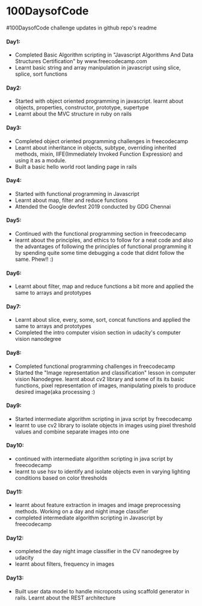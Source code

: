 # 100DaysofCode
#100DaysofCode challenge updates in github repo's readme
<h4>Day1:</h4>
<ul>
  <li>Completed Basic Algorithm scripting in "Javascript Algorithms And Data Structures Certification" by www.freecodecamp.com</li>
  <li>Learnt basic string and array manipulation in javascript using slice, splice, sort functions</li>
</ul>  
<h4>Day2:</h4>
<ul>
  <li>Started with object oriented programming in javascript. learnt about objects, properties, constructor, prototype, supertype</li>
  <li>Learnt about the MVC structure in ruby on rails</li>
</ul>
<h4>Day3:</h4>
<ul>
  <li>Completed object oriented programming challenges in freecodecamp</li>
  <li>Learnt about inheritance in objects, subtype, overriding inherited methods, mixin, IIFE(Immediately Invoked Function Expression) and using it as a module.</li>
  <li>Built a basic hello world root landing page in rails</li>
</ul>
<h4>Day4:</h4>
<ul>
  <li>Started with functional programming in Javascript</li>
  <li>Learnt about map, filter and reduce functions</li>
  <li>Attended the Google devfest 2019 conducted by GDG Chennai</li>
</ul>
<h4>Day5:</h4>
<ul>
  <li>Continued with the functional programming section in freecodecamp</li>
  <li>learnt about the principles, and ethics to follow for a neat code and also the advantages of following the principles of functional programming it by spending quite some time debugging a code that didnt follow the same. Phew!! :)</li>
</ul>
<h4>Day6:</h4>
<ul>
  <li>Learnt about filter, map and reduce functions a bit more and applied the same to arrays and prototypes</li>
</ul>
<h4>Day7:</h4>
<ul>
  <li>Learnt about slice, every, some, sort, concat functions and applied the same to arrays and prototypes</li>
  <li>Completed the intro computer vision section in udacity's computer vision nanodegree</li> 
</ul>
<h4>Day8:</h4>
<ul>
  <li>Completed functional programming challenges in freecodecamp</li>
  <li>Started the "Image representation and classification" lesson in computer vision Nanodegree. learnt about cv2 library and some of its its basic functions, pixel representation of images, manipulating pixels to produce desired image(aka processing :)</li>
</ul>
<h4>Day9:</h4>
<ul>
  <li>Started intermediate algorithm scripting in java script by freecodecamp</li>
  <li>learnt to use cv2 library to isolate objects in images using pixel threshold values and combine separate images into one</li>
</ul>
<h4>Day10:</h4>
<ul>
  <li>continued with intermediate algorithm scripting in java script by freecodecamp</li>
  <li>learnt to use hsv to identify and isolate objects even in varying lighting conditions based on color thresholds </li>
</ul>
<h4>Day11:</h4>
<ul>
  <li>learnt about feature extraction in images and image preprocessing methods. Working on a day and night image classifier</li>
  <li>completed intermediate algorithm scripting in Javascript by freecodecamp</li>
</ul>
<h4>Day12:</h4>
<ul>
  <li>completed the day night image classifier in the CV nanodegree by udacity</li>
  <li>learnt about filters, frequency in images</li>
</ul>
<h4>Day13:</h4>
<ul>
  <li>Built user data model to handle microposts using scaffold generator in rails. Learnt about the REST architecture</li>
</ul>
  
